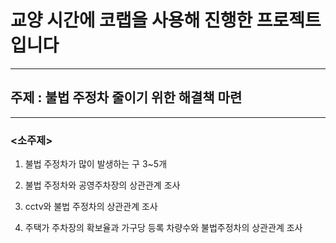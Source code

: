 # 교양 시간에 코랩을 사용해 진행한 프로젝트 입니다
---

## 주제 : 불법 주정차 줄이기 위한 해결책 마련
---

### <소주제>​


1. 불법 주정차가 많이 발생하는 구 3~5개​


2. 불법 주정차와 공영주차장의 상관관계 조사​


3. cctv와 불법 주정차의 상관관계 조사​


4. 주택가 주차장의 확보율과 가구당 등록 차량수와 불법주정차의 상관관계 조사​
